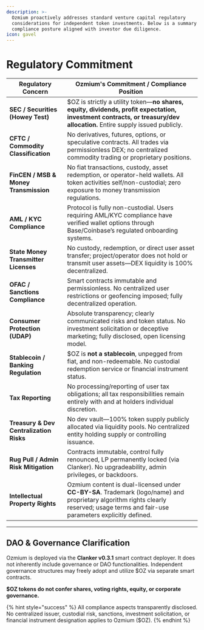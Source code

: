 ```yaml
---
description: >-
  Ozmium proactively addresses standard venture capital regulatory
  considerations for independent token investments. Below is a summary of
  compliance posture aligned with investor due diligence.
icon: gavel
---
```


# Regulatory Commitment

| Regulatory Concern                      | Ozmium's Commitment / Compliance Position                                                                                                                                            |
| --------------------------------------- | ------------------------------------------------------------------------------------------------------------------------------------------------------------------------------------ |
| **SEC / Securities (Howey Test)**       | $OZ is strictly a utility token—**no shares, equity, dividends, profit expectation, investment contracts, or treasury/dev allocation.** Entire supply issued publicly.               |
| **CFTC / Commodity Classification**     | No derivatives, futures, options, or speculative contracts. All trades via permissionless DEX; no centralized commodity trading or proprietary positions.                            |
| **FinCEN / MSB & Money Transmission**   | No fiat transactions, custody, asset redemption, or operator-held wallets. All token activities self/non-custodial; zero exposure to money transmission regulations.                 |
| **AML / KYC Compliance**                | Protocol is fully non-custodial. Users requiring AML/KYC compliance have verified wallet options through Base/Coinbase’s regulated onboarding systems.                               |
| **State Money Transmitter Licenses**    | No custody, redemption, or direct user asset transfer; project/operator does not hold or transmit user assets—DEX liquidity is 100% decentralized.                                   |
| **OFAC / Sanctions Compliance**         | Smart contracts immutable and permissionless. No centralized user restrictions or geofencing imposed; fully decentralized operation.                                                 |
| **Consumer Protection (UDAP)**          | Absolute transparency; clearly communicated risks and token status. No investment solicitation or deceptive marketing; fully disclosed, open licensing model.                        |
| **Stablecoin / Banking Regulation**     | $OZ is **not a stablecoin**, unpegged from fiat, and non-redeemable. No custodial redemption service or financial instrument status.                                                 |
| **Tax Reporting**                       | No processing/reporting of user tax obligations; all tax responsibilities remain entirely with and at holders individual discretion.                                                 |
| **Treasury & Dev Centralization Risks** | No dev vault—100% token supply publicly allocated via liquidity pools. No centralized entity holding supply or controlling issuance.                                                 |
| **Rug Pull / Admin Risk Mitigation**    | Contracts immutable, control fully renounced, LP permanently locked (via Clanker). No upgradeability, admin privileges, or backdoors.                                                |
| **Intellectual Property Rights**        | Ozmium content is dual-licensed under **CC-BY-SA**. Trademark (logo/name) and proprietary algorithm rights clearly reserved; usage terms and fair-use parameters explicitly defined. |

***

## DAO & Governance Clarification

Ozmium is deployed via the **Clanker v0.3.1** smart contract deployer. It does not inherently include governance or DAO functionalities. Independent governance structures may freely adopt and utilize $OZ via separate smart contracts.&#x20;

**$OZ tokens do not confer shares, voting rights, equity, or corporate governance.**

{% hint style="success" %}
All compliance aspects transparently disclosed. No centralized issuer, custodial risk, sanctions, investment solicitation, or financial instrument designation applies to Ozmium ($OZ).
{% endhint %}

